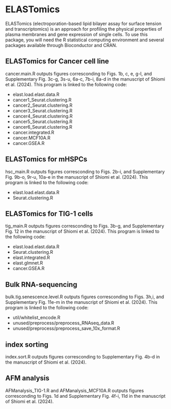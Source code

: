 # ELASTomics
ELASTomics (electroporation-based lipid bilayer assay for surface tension and transcriptomics) is an approach for profiling the physical properties of plasma membranes and gene expression of single cells. To use this package, you will need the R statistical computing environment and several packages available through Bioconductor and CRAN.


## ELASTomics for Cancer cell line
cancer.main.R outputs figures corresconding to Figs. 1b, c, e, g-l, and Supplementary Fig. 3c-g, 3s-u, 6a-c, 7b-i, 8a-d in the manuscript of Shiomi et al. (2024).
This program is linked to the following code:
- elast.load.elast.data.R
- cancer1_Seurat.clustering.R
- cancer2_Seurat.clustering.R
- cancer3_Seurat.clustering.R
- cancer4_Seurat.clustering.R
- cancer5_Seurat.clustering.R
- cancer6_Seurat.clustering.R
- cancer.integrated.R
- cancer.MCF10A.R
- cancer.GSEA.R


## ELASTomics for mHSPCs
hsc_main.R outputs figures corresconding to Figs. 2b-i, and Supplementary Fig. 9b-o, 9r-u, 10a-e in the manuscript of Shiomi et al. (2024).
This program is linked to the following code:
- elast.load.elast.data.R
- Seurat.clustering.R


## ELASTomics for TIG-1 cells
tig_main.R outputs figures corresconding to Figs. 3b-g, and Supplementary Fig. 12 in the manuscript of Shiomi et al. (2024).
This program is linked to the following code:
- elast.load.elast.data.R
- Seurat.clustering.R
- elast.integrated.R
- elast.glmnet.R
- cancer.GSEA.R


## Bulk RNA-sequencing
bulk.tig.senescence.level.R outputs figures corresconding to Figs. 3h,i, and Supplementary Fig. 11e-m in the manuscript of Shiomi et al. (2024).
This program is linked to the following code:
- util/whitelist_encode.R
- unused/preprocess/preprocess_RNAseq_data.R
- unused/preprocess/preprocess_save_10x_format.R


## index sorting
index.sort.R outputs figures corresconding to Supplementary Fig. 4b-d in the manuscript of Shiomi et al. (2024).


## AFM analysis
AFManalysis_TIG-1.R and AFManalysis_MCF10A.R outputs figures corresconding to Figs. 1d and Supplementary Fig. 4f-i, 11d in the manuscript of Shiomi et al. (2024).
